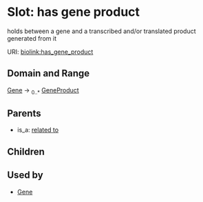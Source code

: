 # Slot: has gene product


holds between a gene and a transcribed and/or translated product generated from it

URI: [biolink:has_gene_product](https://w3id.org/biolink/vocab/has_gene_product)
## Domain and Range

[Gene](Gene.md) ->  <sub>0..*</sub> [GeneProduct](GeneProduct.md)
## Parents

 *  is_a: [related to](related_to.md)
## Children

## Used by

 * [Gene](Gene.md)
